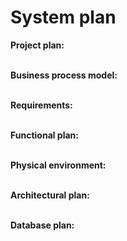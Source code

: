 # System plan

__Project plan:__
<br> </br>



__Business process model:__
<br> </br>




__Requirements:__
<br> </br>




__Functional plan:__
<br> </br>




__Physical environment:__
<br> </br>




__Architectural plan:__
<br> </br>




__Database plan:__
<br> </br>

















